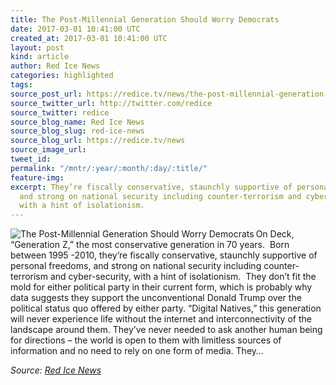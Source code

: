 ```yaml
---
title: The Post-Millennial Generation Should Worry Democrats
date: 2017-03-01 10:41:00 UTC
created_at: 2017-03-01 10:41:00 UTC
layout: post
kind: article
author: Red Ice News
categories: highlighted
tags: 
source_post_url: https://redice.tv/news/the-post-millennial-generation-should-worry-democrats
source_twitter_url: http://twitter.com/redice
source_twitter: redice
source_blog_name: Red Ice News
source_blog_slug: red-ice-news
source_blog_url: https://redice.tv/news
source_image_url: 
tweet_id: 
permalink: "/mntr/:year/:month/:day/:title/"
feature-img: 
excerpt: They’re fiscally conservative, staunchly supportive of personal freedoms,
  and strong on national security including counter-terrorism and cyber-security,
  with a hint of isolationism.
---
```

<img align="left" alt="The Post-Millennial Generation Should Worry Democrats" src="https://rdice.net/a/c/n/17/03011134-gen-z-e1486481542701.9cd7b47f.jpg"> On Deck, “Generation Z,” the most conservative generation in 70 years.  Born between 1995 -2010, they’re fiscally conservative, staunchly supportive of personal freedoms, and strong on national security including counter-terrorism and cyber-security, with a hint of isolationism.  They don’t fit the mold for either political party in their current form, which is probably why data suggests they support the unconventional Donald Trump over the political status quo offered by either party. “Digital Natives,” this generation will never experience life without the internet and interconnectivity of the landscape around them. They’ve never needed to ask another human being for directions – the world is open to them with limitless sources of information and no need to rely on one form of media. They…<div class="">
    <i>Source: <a href="https://redice.tv/news">Red Ice News</a></i>
</div>
